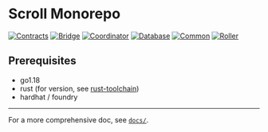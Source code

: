 # Scroll Monorepo

[![Contracts](https://github.com/scroll-tech/scroll/actions/workflows/contracts.yaml/badge.svg)](https://github.com/scroll-tech/scroll/actions/workflows/contracts.yaml) [![Bridge](https://github.com/scroll-tech/scroll/actions/workflows/bridge.yml/badge.svg)](https://github.com/scroll-tech/scroll/actions/workflows/bridge.yml) [![Coordinator](https://github.com/scroll-tech/scroll/actions/workflows/coordinator.yml/badge.svg)](https://github.com/scroll-tech/scroll/actions/workflows/coordinator.yml) [![Database](https://github.com/scroll-tech/scroll/actions/workflows/database.yml/badge.svg)](https://github.com/scroll-tech/scroll/actions/workflows/database.yml) [![Common](https://github.com/scroll-tech/scroll/actions/workflows/common.yml/badge.svg)](https://github.com/scroll-tech/scroll/actions/workflows/common.yml) [![Roller](https://github.com/scroll-tech/scroll/actions/workflows/roller.yml/badge.svg)](https://github.com/scroll-tech/scroll/actions/workflows/roller.yml)

## Prerequisites
+ go1.18
+ rust (for version, see [rust-toolchain](./common/libzkp/impl/rust-toolchain))
+ hardhat / foundry

---

For a more comprehensive doc, see [`docs/`](./docs).

